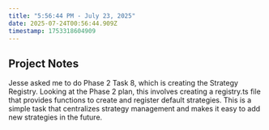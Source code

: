 ```yaml
---
title: "5:56:44 PM - July 23, 2025"
date: 2025-07-24T00:56:44.909Z
timestamp: 1753318604909
---
```


## Project Notes

Jesse asked me to do Phase 2 Task 8, which is creating the Strategy Registry. Looking at the Phase 2 plan, this involves creating a registry.ts file that provides functions to create and register default strategies. This is a simple task that centralizes strategy management and makes it easy to add new strategies in the future.
